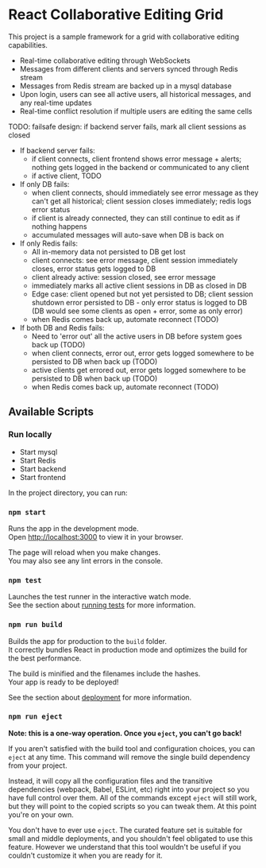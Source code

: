 # React Collaborative Editing Grid

This project is a sample framework for a grid with collaborative editing capabilities.

- Real-time collaborative editing through WebSockets
- Messages from different clients and servers synced through Redis stream
- Messages from Redis stream are backed up in a mysql database
- Upon login, users can see all active users, all historical messages, and any real-time updates
- Real-time conflict resolution if multiple users are editing the same cells

TODO: failsafe design: if backend server fails, mark all client sessions as closed
- If backend server fails:
  - if client connects, client frontend shows error message + alerts; nothing gets logged in the backend or communicated to any client
  - if active client, TODO
- If only DB fails:
  - when client connects, should immediately see error message as they can't get all historical; client session closes immediately; redis logs error status
  - if client is already connected, they can still continue to edit as if nothing happens
  - accumulated messages will auto-save when DB is back on
- If only Redis fails:
  - All in-memory data not persisted to DB get lost
  - client connects: see error message, client session immediately closes, error status gets logged to DB
  - client already active: session closed, see error message
  - immediately marks all active client sessions in DB as closed in DB
  - Edge case: client opened but not yet persisted to DB; client session shutdown error persisted to DB - only error status is logged to DB (DB would see some clients as open + error, some as only error)
  - when Redis comes back up, automate reconnect (TODO)
- If both DB and Redis fails:
  - Need to 'error out' all the active users in DB before system goes back up (TODO)
  - when client connects, error out, error gets logged somewhere to be persisted to DB when back up (TODO)
  - active clients get errored out, error gets logged somewhere to be persisted to DB when back up (TODO)
  - when Redis comes back up, automate reconnect (TODO)

## Available Scripts

### Run locally

- Start mysql
- Start Redis
- Start backend
- Start frontend

In the project directory, you can run:

### `npm start`

Runs the app in the development mode.\
Open [http://localhost:3000](http://localhost:3000) to view it in your browser.

The page will reload when you make changes.\
You may also see any lint errors in the console.

### `npm test`

Launches the test runner in the interactive watch mode.\
See the section about [running tests](https://facebook.github.io/create-react-app/docs/running-tests) for more information.

### `npm run build`

Builds the app for production to the `build` folder.\
It correctly bundles React in production mode and optimizes the build for the best performance.

The build is minified and the filenames include the hashes.\
Your app is ready to be deployed!

See the section about [deployment](https://facebook.github.io/create-react-app/docs/deployment) for more information.

### `npm run eject`

**Note: this is a one-way operation. Once you `eject`, you can't go back!**

If you aren't satisfied with the build tool and configuration choices, you can `eject` at any time. This command will remove the single build dependency from your project.

Instead, it will copy all the configuration files and the transitive dependencies (webpack, Babel, ESLint, etc) right into your project so you have full control over them. All of the commands except `eject` will still work, but they will point to the copied scripts so you can tweak them. At this point you're on your own.

You don't have to ever use `eject`. The curated feature set is suitable for small and middle deployments, and you shouldn't feel obligated to use this feature. However we understand that this tool wouldn't be useful if you couldn't customize it when you are ready for it.
